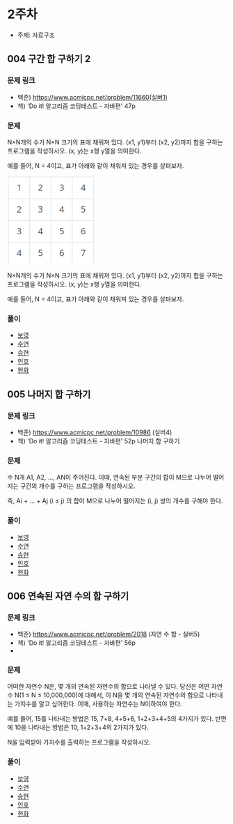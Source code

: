 # 2주차

- 주제: 자료구조

## 004 구간 합 구하기 2

### 문제 링크
- 백준) https://www.acmicpc.net/problem/11660(실버1)
- 책) 'Do it! 알고리즘 코딩테스트 - 자바편' 47p 

### 문제
N×N개의 수가 N×N 크기의 표에 채워져 있다. (x1, y1)부터 (x2, y2)까지 합을 구하는 프로그램을 작성하시오. (x, y)는 x행 y열을 의미한다.

예를 들어, N = 4이고, 표가 아래와 같이 채워져 있는 경우를 살펴보자.

![img.png](img.png)

N×N개의 수가 N×N 크기의 표에 채워져 있다. (x1, y1)부터 (x2, y2)까지 합을 구하는 프로그램을 작성하시오. (x, y)는 x행 y열을 의미한다.

예를 들어, N = 4이고, 표가 아래와 같이 채워져 있는 경우를 살펴보자.

### 풀이
  - [보영](./README.md)
  - [수연](./README.md)
  - [승현](./README.md)
  - [인호](./README.md)
  - [현화](./README.md)


## 005 나머지 합 구하기

### 문제 링크
- 백준) https://www.acmicpc.net/problem/10986 (실버4)
- 책) 'Do it! 알고리즘 코딩테스트 - 자바편' 52p 나머지 합 구하기

### 문제
수 N개 A1, A2, ..., AN이 주어진다. 이때, 연속된 부분 구간의 합이 M으로 나누어 떨어지는 구간의 개수를 구하는 프로그램을 작성하시오.

즉, Ai + ... + Aj (i ≤ j) 의 합이 M으로 나누어 떨어지는 (i, j) 쌍의 개수를 구해야 한다.

### 풀이
  - [보영](./README.md)
  - [수연](./README.md)
  - [승현](./README.md)
  - [인호](./README.md)
  - [현화](./README.md)






## 006 연속된 자연 수의 합 구하기

### 문제 링크
- 백준) https://www.acmicpc.net/problem/2018 (자연 수 합 - 실버5)
- 책) 'Do it! 알고리즘 코딩테스트 - 자바편' 56p
- 
### 문제
어떠한 자연수 N은, 몇 개의 연속된 자연수의 합으로 나타낼 수 있다. 당신은 어떤 자연수 N(1 ≤ N ≤ 10,000,000)에 대해서, 이 N을 몇 개의 연속된 자연수의 합으로 나타내는 가지수를 알고 싶어한다. 이때, 사용하는 자연수는 N이하여야 한다.

예를 들어, 15를 나타내는 방법은 15, 7+8, 4+5+6, 1+2+3+4+5의 4가지가 있다. 반면에 10을 나타내는 방법은 10, 1+2+3+4의 2가지가 있다.

N을 입력받아 가지수를 출력하는 프로그램을 작성하시오.

### 풀이
  - [보영](./README.md)
  - [수연](./README.md)
  - [승현](./README.md)
  - [인호](./README.md)
  - [현화](./README.md)
